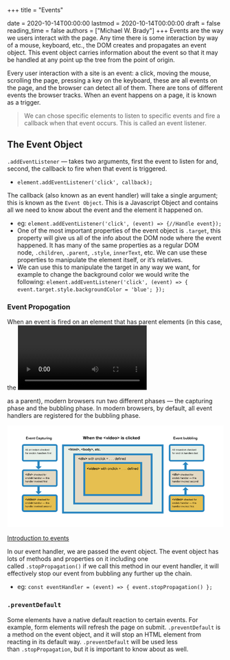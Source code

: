 +++
title = "Events"

date = 2020-10-14T00:00:00
lastmod = 2020-10-14T00:00:00
draft = false
reading_time = false
authors = ["Michael W. Brady"]
+++
Events are the way we users interact with the page. Any time there is some interaction by way of a mouse, keyboard, etc., the DOM creates and propagates an event object. This event object carries information about the event so that it may be handled at any point up the tree from the point of origin.

Every user interaction with a site is an event: a click, moving the mouse, scrolling the page, pressing a key on the keyboard, these are all events on the page, and the browser can detect all of them. There are tons of different events the browser tracks. When an event happens on a page, it is known as a trigger.

> We can chose specific elements to listen to specific events and fire a callback when that event occurs. This is called an event listener.

## The Event Object

`.addEventListener` — takes two arguments, first the event to listen for and, second, the callback to fire when that event is triggered.

- `element.addEventListener('click', callback);`

The callback (also known as an event handler) will take a single argument; this is known as the `Event Object`. This is a Javascript Object and contains all we need to know about the event and the element it happened on.

- eg: `element.addEventListener('click', (event) => {//Handle event});`
- One of the most important properties of the event object is `.target`, this property will give us all of the info about the DOM node where the event happened. It has many of the same properties as a regular DOM node, `.children`, `.parent`, `.style`, `innerText`, etc. We can use these properties to manipulate the element itself, or it’s relatives.
- We can use this to manipulate the target in any way we want, for example to change the background color we would write the following: `element.addEventListener('click', (event) => { event.target.style.backgroundColor = 'blue'; });`

### Event Propogation

When an event is fired on an element that has parent elements (in this case, the <video> has the <div> as a parent), modern browsers run two different phases — the capturing phase and the bubbling phase. In modern browsers, by default, all event handlers are registered for the bubbling phase.

![Events%20b58cc2196a0f405098119cb22474e7a5/Untitled.png](Events%20b58cc2196a0f405098119cb22474e7a5/Untitled.png)

[Introduction to events](https://developer.mozilla.org/en-US/docs/Learn/JavaScript/Building_blocks/Events#Event_bubbling_and_capture)

In our event handler, we are passed the event object. The event object has lots of methods and properties on it including one called `.stopPropagation()` if we call this method in our event handler, it will effectively stop our event from bubbling any further up the chain.

- eg: `const eventHandler = (event) => { event.stopPropagation() };`

### **`.preventDefault`**

Some elements have a native default reaction to certain events. For example, form elements will refresh the page on submit. `.preventDefault` is a method on the event object, and it will stop an HTML element from reacting in its default way. `.preventDefault` will be used less than `.stopPropagation`, but it is important to know about as well.